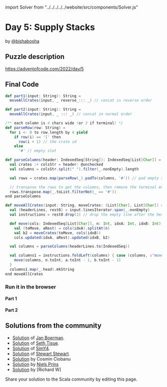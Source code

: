 import Solver from "../../../../../website/src/components/Solver.js"

# Day 5: Supply Stacks
by [@bishabosha](https://twitter.com/bishabosha)

## Puzzle description

https://adventofcode.com/2022/day/5

## Final Code

```scala
def part1(input: String): String =
  moveAllCrates(input, _ reverse_::: _) // concat in reverse order

def part2(input: String): String =
  moveAllCrates(input, _ ::: _) // concat in normal order

/** each column is 4 chars wide (or 3 if terminal) */
def parseRow(row: String) =
  for i <- 0 to row.length by 4 yield
    if row(i) == '[' then
      row(i + 1) // the crate id
    else
      '#' // empty slot

def parseColumns(header: IndexedSeq[String]): IndexedSeq[List[Char]] =
  val crates :+ colsStr = header: @unchecked
  val columns = colsStr.split(" ").filter(_.nonEmpty).length

  val rows = crates.map(parseRow(_).padTo(columns, '#')) // pad empty slots at the end

  // transpose the rows to get the columns, then remove the terminal empty slots from each column
  rows.transpose.map(_.toList.filterNot(_ == '#'))
end parseColumns

def moveAllCrates(input: String, moveCrates: (List[Char], List[Char]) => List[Char]): String =
  val (headerLines, rest0) = input.linesIterator.span(_.nonEmpty)
  val instructions = rest0.drop(1) // drop the empty line after the header

  def move(cols: IndexedSeq[List[Char]], n: Int, idxA: Int, idxB: Int) =
    val (toMove, aRest) = cols(idxA).splitAt(n)
    val b2 = moveCrates(toMove, cols(idxB))
    cols.updated(idxA, aRest).updated(idxB, b2)

  val columns = parseColumns(headerLines.to(IndexedSeq))

  val columns1 = instructions.foldLeft(columns) { case (columns, s"move $n from $a to $b") =>
    move(columns, n.toInt, a.toInt - 1, b.toInt - 1)
  }
  columns1.map(_.head).mkString
end moveAllCrates
```

### Run it in the browser

#### Part 1

<Solver puzzle="day05-part1" year="2022"/>

#### Part 2

<Solver puzzle="day05-part2" year="2022"/>

## Solutions from the community

- [Solution](https://github.com/Jannyboy11/AdventOfCode2022/blob/master/src/main/scala/day05/Day05.scala) of [Jan Boerman](https://twitter.com/JanBoerman95).
- [Solution](https://github.com/SethTisue/adventofcode/blob/main/2022/src/test/scala/Day05.scala) of [Seth Tisue](https://github.com/SethTisue).
- [Solution](https://github.com/SimY4/advent-of-code-scala/blob/master/src/main/scala/aoc/y2022/Day5.scala) of [SimY4](https://twitter.com/actinglikecrazy).
- [Solution](https://github.com/stewSquared/advent-of-code-scala/blob/master/src/main/scala/2022/Day05.worksheet.sc) of [Stewart Stewart](https://twitter.com/stewSqrd).
- [Solution](https://github.com/cosminci/advent-of-code/blob/master/src/main/scala/com/github/cosminci/aoc/_2022/Day5.scala) by Cosmin Ciobanu
- [Solution](https://github.com/prinsniels/AdventOfCode2022/blob/master/src/main/scala/day05.scala) by [Niels Prins](https://github.com/prinsniels)
- [Solution](https://github.com/w-r-z-k/aoc2022/blob/main/src/main/scala/Day5.scala) by [Richard W]

Share your solution to the Scala community by editing this page.
